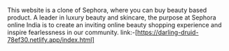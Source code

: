 This website is a clone of Sephora, where you can buy beauty based product. A leader in luxury beauty and skincare, the purpose at Sephora online India is to create an inviting online beauty shopping experience and inspire fearlessness in our community.
link:-[https://darling-druid-78ef30.netlify.app/index.html]
